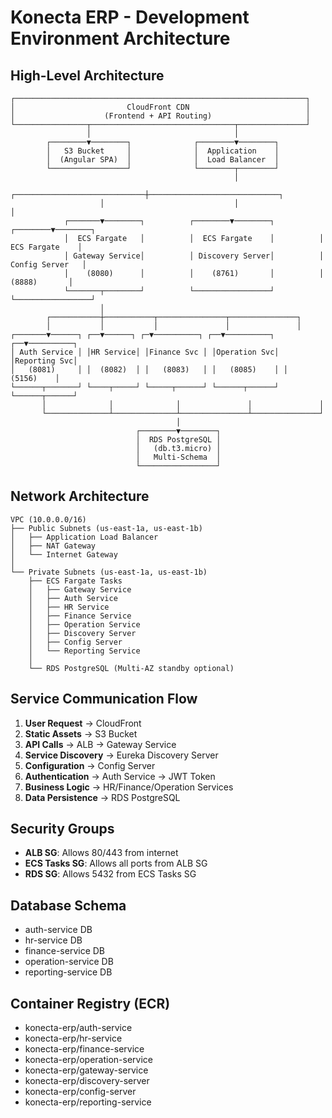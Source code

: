# Konecta ERP - Development Environment Architecture

## High-Level Architecture

```
┌─────────────────────────────────────────────────────────────────┐
│                         CloudFront CDN                          │
│                    (Frontend + API Routing)                     │
└────────────────┬────────────────────────────────┬───────────────┘
                 │                                │
        ┌────────▼────────┐              ┌────────▼────────┐
        │   S3 Bucket     │              │  Application    │
        │  (Angular SPA)  │              │  Load Balancer  │
        └─────────────────┘              └────────┬────────┘
                                                  │
                    ┌─────────────────────────────┼─────────────────────────────┐
                    │                             │                             │
            ┌───────▼────────┐          ┌────────▼────────┐          ┌────────▼────────┐
            │  ECS Fargate   │          │  ECS Fargate    │          │  ECS Fargate    │
            │ Gateway Service│          │ Discovery Server│          │ Config Server   │
            │    (8080)      │          │    (8761)       │          │    (8888)       │
            └───────┬────────┘          └─────────────────┘          └─────────────────┘
                    │
        ┌───────────┼───────────┬───────────────┬───────────────┐
        │           │           │               │               │
┌───────▼──────┐ ┌──▼──────┐ ┌─▼──────────┐ ┌──▼──────────┐ ┌──▼──────────┐
│ Auth Service │ │HR Service│ │Finance Svc │ │Operation Svc│ │Reporting Svc│
│   (8081)     │ │  (8082)  │ │   (8083)   │ │   (8085)    │ │   (5156)    │
└──────┬───────┘ └────┬─────┘ └─────┬──────┘ └──────┬──────┘ └──────┬──────┘
       │              │              │               │               │
       └──────────────┴──────────────┴───────────────┴───────────────┘
                                     │
                            ┌────────▼────────┐
                            │  RDS PostgreSQL │
                            │   (db.t3.micro) │
                            │   Multi-Schema  │
                            └─────────────────┘
```

## Network Architecture

```
VPC (10.0.0.0/16)
├── Public Subnets (us-east-1a, us-east-1b)
│   ├── Application Load Balancer
│   ├── NAT Gateway
│   └── Internet Gateway
│
└── Private Subnets (us-east-1a, us-east-1b)
    ├── ECS Fargate Tasks
    │   ├── Gateway Service
    │   ├── Auth Service
    │   ├── HR Service
    │   ├── Finance Service
    │   ├── Operation Service
    │   ├── Discovery Server
    │   ├── Config Server
    │   └── Reporting Service
    │
    └── RDS PostgreSQL (Multi-AZ standby optional)
```

## Service Communication Flow

1. **User Request** → CloudFront
2. **Static Assets** → S3 Bucket
3. **API Calls** → ALB → Gateway Service
4. **Service Discovery** → Eureka Discovery Server
5. **Configuration** → Config Server
6. **Authentication** → Auth Service → JWT Token
7. **Business Logic** → HR/Finance/Operation Services
8. **Data Persistence** → RDS PostgreSQL

## Security Groups

- **ALB SG**: Allows 80/443 from internet
- **ECS Tasks SG**: Allows all ports from ALB SG
- **RDS SG**: Allows 5432 from ECS Tasks SG

## Database Schema

- auth-service DB
- hr-service DB
- finance-service DB
- operation-service DB
- reporting-service DB

## Container Registry (ECR)

- konecta-erp/auth-service
- konecta-erp/hr-service
- konecta-erp/finance-service
- konecta-erp/operation-service
- konecta-erp/gateway-service
- konecta-erp/discovery-server
- konecta-erp/config-server
- konecta-erp/reporting-service
